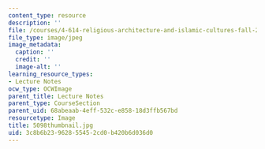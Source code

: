 ```yaml
---
content_type: resource
description: ''
file: /courses/4-614-religious-architecture-and-islamic-cultures-fall-2002/3c8b6b23962855452cd0b420b6d036d0_5098thumbnail.jpg
file_type: image/jpeg
image_metadata:
  caption: ''
  credit: ''
  image-alt: ''
learning_resource_types:
- Lecture Notes
ocw_type: OCWImage
parent_title: Lecture Notes
parent_type: CourseSection
parent_uid: 68abeaab-4eff-532c-e858-18d3ffb567bd
resourcetype: Image
title: 5098thumbnail.jpg
uid: 3c8b6b23-9628-5545-2cd0-b420b6d036d0
---
```

